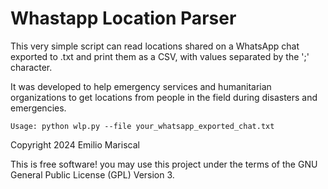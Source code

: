 # Whastapp Location Parser

This very simple script can read locations shared on a WhatsApp chat exported to .txt
and print them as a CSV, with values separated by the ';' character.

It was developed to help emergency services and humanitarian organizations to get
locations from people in the field during disasters and emergencies.

`Usage: python wlp.py --file your_whatsapp_exported_chat.txt`

Copyright 2024 Emilio Mariscal

This is free software! you may use this project under the terms of the GNU General Public License (GPL) Version 3.
